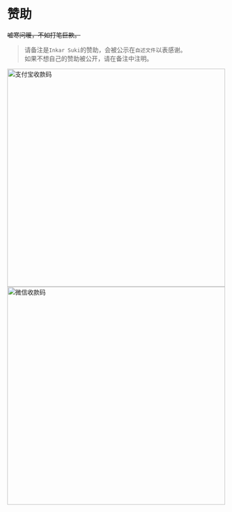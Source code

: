 # 赞助

~~嘘寒问暖，不如打笔巨款。~~

> 请备注是`Inkar Suki`的赞助，会被公示在`自述文件`以表感谢。
> <br>如果不想自己的赞助被公开，请在备注中注明。

<img src="https://inkar-suki.codethink.cn/Inkar-Suki-Docs/img/wechat_donate.png" height="500" alt="支付宝收款码">
<img src="https://inkar-suki.codethink.cn/Inkar-Suki-Docs/img/alipay_donate.png" height="500" alt="微信收款码">
